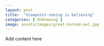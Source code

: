 ```yaml
---
layout: post
title:  "Viewpoint-seeing is believing"
categories: [ OnKnowing ]
image: assets/images/great-horned-owl.jpg
---
```

Add content here